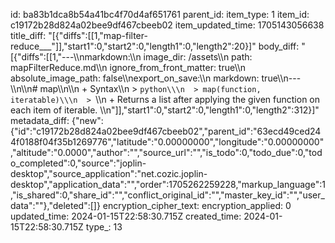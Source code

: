 id: ba83b1dca8b54a41bc4f70d4af651761
parent_id: 
item_type: 1
item_id: c19172b28d824a02bee9df467cbeeb02
item_updated_time: 1705143056638
title_diff: "[{\"diffs\":[[1,\"map-filter-reduce___\"]],\"start1\":0,\"start2\":0,\"length1\":0,\"length2\":20}]"
body_diff: "[{\"diffs\":[[1,\"---\\\nmarkdown:\\\n  image_dir: /assets\\\n  path: mapFilterReduce.md\\\n  ignore_from_front_matter: true\\\n  absolute_image_path: false\\\nexport_on_save:\\\n  markdown: true\\\n---\\\n\\\n# map\\\n\\\n  + Syntax\\\n  > ```python\\\n  > map(function, iteratable)\\\n  > ```\\\n  + Returns a list after applying the given function on each item of iterable. \\\n\"]],\"start1\":0,\"start2\":0,\"length1\":0,\"length2\":312}]"
metadata_diff: {"new":{"id":"c19172b28d824a02bee9df467cbeeb02","parent_id":"63ecd49ced244f0188f04f35b1269776","latitude":"0.00000000","longitude":"0.00000000","altitude":"0.0000","author":"","source_url":"","is_todo":0,"todo_due":0,"todo_completed":0,"source":"joplin-desktop","source_application":"net.cozic.joplin-desktop","application_data":"","order":1705262259228,"markup_language":1,"is_shared":0,"share_id":"","conflict_original_id":"","master_key_id":"","user_data":""},"deleted":[]}
encryption_cipher_text: 
encryption_applied: 0
updated_time: 2024-01-15T22:58:30.715Z
created_time: 2024-01-15T22:58:30.715Z
type_: 13